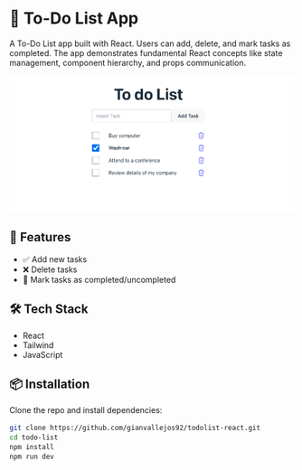 # 📝 To-Do List App

A To-Do List app built with React. Users can add, delete, and mark tasks as completed. The app demonstrates fundamental React concepts like state management, component hierarchy, and props communication.

![screenshot](./screenshot.png)

## 🚀 Features

- ✅ Add new tasks
- ❌ Delete tasks
- 🔁 Mark tasks as completed/uncompleted

## 🛠️ Tech Stack

- React
- Tailwind
- JavaScript

## 📦 Installation

Clone the repo and install dependencies:

```bash
git clone https://github.com/gianvallejos92/todolist-react.git
cd todo-list
npm install
npm run dev
